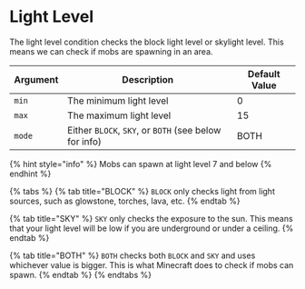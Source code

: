 # Light Level

The light level condition checks the block light level or skylight level. This means we can check if mobs are spawning in an area.

| Argument | Description                                           | Default Value |
| -------- | ----------------------------------------------------- | ------------- |
| `min`    | The minimum light level                               | 0             |
| `max`    | The maximum light level                               | 15            |
| `mode`   | Either `BLOCK`, `SKY`, or `BOTH` (see below for info) | BOTH          |

{% hint style="info" %}
Mobs can spawn at light level 7 and below
{% endhint %}

{% tabs %}
{% tab title="BLOCK" %}
`BLOCK` only checks light from light sources, such as glowstone, torches, lava, etc.&#x20;
{% endtab %}

{% tab title="SKY" %}
`SKY` only checks the exposure to the sun. This means that your light level will be low if you are underground or under a ceiling.&#x20;
{% endtab %}

{% tab title="BOTH" %}
`BOTH` checks both `BLOCK` and `SKY` and uses whichever value is bigger. This is what Minecraft does to check if mobs can spawn.
{% endtab %}
{% endtabs %}
